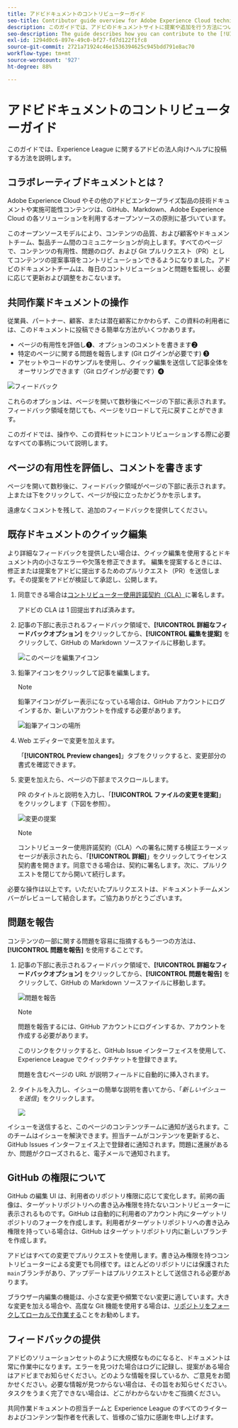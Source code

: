 ```yaml
---
title: アドビドキュメントのコントリビューターガイド
seo-title: Contributor guide overview for Adobe Experience Cloud technical documentation
description: このガイドでは、アドビのドキュメントサイトに提案や追加を行う方法について説明します。
seo-description: The guide describes how you can contribute to the [!UICONTROL Adobe Experience Cloud] technical documentation.
exl-id: 1294d0c6-897e-49c0-bf27-fd7d122f1fc8
source-git-commit: 2721a71924c46e1536394625c945bdd791e8ac70
workflow-type: tm+mt
source-wordcount: '927'
ht-degree: 88%

---
```


# アドビドキュメントのコントリビューターガイド

このガイドでは、Experience League に関するアドビの法人向けヘルプに投稿する方法を説明します。

## コラボレーティブドキュメントとは？

Adobe Experience Cloud やその他のアドビエンタープライズ製品の技術ドキュメントや実施可能性コンテンツは、GitHub、Markdown、Adobe Experience Cloud の各ソリューションを利用するオープンソースの原則に基づいています。

このオープンソースモデルにより、コンテンツの品質、および顧客やドキュメントチーム、製品チーム間のコミュニケーションが向上します。すべてのページで、コンテンツの有用性、問題のログ、および Git プルリクエスト（PR）としてコンテンツの提案事項をコントリビューションできるようになりました。アドビのドキュメントチームは、毎日のコントリビューションと問題を監視し、必要に応じて更新および調整をおこないます。

## 共同作業ドキュメントの操作

従業員、パートナー、顧客、または潜在顧客にかかわらず、この資料の利用者には、このドキュメントに投稿できる簡単な方法がいくつかあります。

* ページの有用性を評価し❶、オプションのコメントを書きます❷
* 特定のページに関する問題を報告します (Git ログインが必要です) ❸
* アセットやコードのサンプルを使用し、クイック編集を送信して記事全体をオーサリングできます（Git ログインが必要です）❹

![フィードバック](assets/feedback-options.png)

これらのオプションは、ページを開いて数秒後にページの下部に表示されます。 フィードバック領域を閉じても、ページをリロードして元に戻すことができます。

このガイドでは、操作や、この資料セットにコントリビューションする際に必要なすべての事柄について説明します。

<!--
>[!IMPORTANT]
>All repositories that publish to docs.adobe.com have adopted the [Adobe Open Source Code of Conduct](../code-of-conduct.md) or the [.NET Foundation Code of Conduct](https://dotnetfoundation.org/code-of-conduct). For more information, see the [Contributing](../contributing.md) article.
>
> Minor corrections or clarifications to documentation and code examples in public repositories are covered by the [Adobe Documentation Terms of Use](https://www.adobe.com/legal/terms.html). New or significant changes generate a comment in the pull request, asking you to submit an online Contribution License Agreement (CLA) if you are not an employee of Adobe. We need you to complete the online form before we can review or accept your pull request.
-->

## ページの有用性を評価し、コメントを書きます

ページを開いて数秒後に、フィードバック領域がページの下部に表示されます。 上または下をクリックして、ページが役に立ったかどうかを示します。

遠慮なくコメントを残して、追加のフィードバックを提供してください。

## 既存ドキュメントのクイック編集

より詳細なフィードバックを提供したい場合は、クイック編集を使用するとドキュメント内の小さなエラーや欠落を修正できます。 編集を提案するときには、修正または提案をアドビに提出するためのプルリクエスト（PR）を送信します。その提案をアドビが検証して承認し、公開します。

1. 同意できる場合は[コントリビューター使用許諾契約（CLA）](http://opensource.adobe.com/cla.html)に署名します。

   アドビの CLA は 1 回提出すれば済みます。

1. 記事の下部に表示されるフィードバック領域で、**[!UICONTROL 詳細なフィードバックオプション]** をクリックしてから、**[!UICONTROL 編集を提案]** をクリックして、GitHub の Markdown ソースファイルに移動します。

   ![このページを編集アイコン](/help/assets/feedback-suggest-edit.png)

1. 鉛筆アイコンをクリックして記事を編集します。

   >[!NOTE]
   >
   >鉛筆アイコンがグレー表示になっている場合は、GitHub アカウントにログインするか、新しいアカウントを作成する必要があります。

   ![鉛筆アイコンの場所](assets/git_edit.png)

1. Web エディターで変更を加えます。

   「**[!UICONTROL Preview changes]**」タブをクリックすると、変更部分の書式を確認できます。

1. 変更を加えたら、ページの下部までスクロールします。

   PR のタイトルと説明を入力し、「**[!UICONTROL ファイルの変更を提案]**」をクリックします（下図を参照）。

   ![変更の提案](assets/submit-pull-request.png)

   >[!NOTE]
   >
   >コントリビューター使用許諾契約（CLA）への署名に関する検証エラーメッセージが表示されたら、「**[!UICONTROL 詳細]**」をクリックしてライセンス契約書を開きます。同意できる場合は、契約に署名します。次に、プルリクエストを閉じてから開いて続行します。

必要な操作は以上です。いただいたプルリクエストは、ドキュメントチームメンバーがレビューして結合します。ご協力ありがとうございます。

## 問題を報告

コンテンツの一部に関する問題を容易に指摘するもう一つの方法は、**[!UICONTROL 問題を報告]** を使用することです。

1. 記事の下部に表示されるフィードバック領域で、**[!UICONTROL 詳細なフィードバックオプション]** をクリックしてから、**[!UICONTROL 問題を報告]** をクリックして、GitHub の Markdown ソースファイルに移動します。

   ![問題を報告](assets/feedback-report-issue.png)

   >[!NOTE]
   >
   >問題を報告するには、GitHub アカウントにログインするか、アカウントを作成する必要があります。

   このリンクをクリックすると、GitHub Issue インターフェイスを使用して、Experience League でクイックチケットを登録できます。

   問題を含むページの URL が説明フィールドに自動的に挿入されます。

1. タイトルを入力し、イシューの簡単な説明を書いてから、「*新しいイシューを送信*」をクリックします。

   ![](assets/git_issue_example.png)

イシューを送信すると、このページのコンテンツチームに通知が送られます。このチームはイシューを解決できます。担当チームがコンテンツを更新すると、GitHub Issues インターフェイス上で登録者に通知されます。問題に進展があるか、問題がクローズされると、電子メールで通知されます。

## GitHub の権限について

GitHub の編集 UI は、利用者のリポジトリ権限に応じて変化します。前掲の画像は、ターゲットリポジトリへの書き込み権限を持たないコントリビューターに表示されるものです。GitHub は自動的に利用者のアカウント内にターゲットリポジトリのフォークを作成します。利用者がターゲットリポジトリへの書き込み権限を持っている場合は、GitHub はターゲットリポジトリ内に新しいブランチを作成します。

アドビはすべての変更でプルリクエストを使用します。書き込み権限を持つコントリビューターによる変更でも同様です。ほとんどのリポジトリには保護された`main`ブランチがあり、アップデートはプルリクエストとして送信される必要があります。

ブラウザー内編集の機能は、小さな変更や頻繁でない変更に適しています。大きな変更を加える場合や、高度な Git 機能を使用する場合は、[リポジトリをフォークしてローカルで作業する](setup/full-workflow.md)ことをお勧めします。

## フィードバックの提供

アドビのソリューションセットのように大規模なものになると、ドキュメントは常に作業中になります。エラーを見つけた場合はログに記録し、提案がある場合はアドビまでお知らせください。どのような情報を探しているか、ご意見をお聞かせください。必要な情報が見つからない場合は、その旨をお知らせください。タスクをうまく完了できない場合は、どこがわからないかをご指摘ください。

共同作業ドキュメントの担当チームと Experience League のすべてのライターおよびコンテンツ製作者を代表して、皆様のご協力に感謝を申し上げます。

